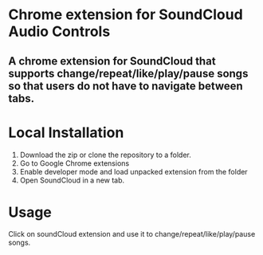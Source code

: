 # Chrome extension for SoundCloud Audio Controls

## A chrome extension for SoundCloud that supports change/repeat/like/play/pause songs so that users do not have to navigate between tabs.

# Local Installation
  1. Download the zip or clone the repository to a folder.
  2. Go to Google Chrome extensions
  3. Enable developer mode and load unpacked extension from the folder
  4. Open SoundCloud in a new tab.

# Usage
Click on soundCloud extension and use it to change/repeat/like/play/pause songs.
